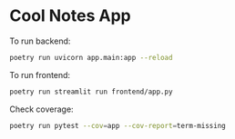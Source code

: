 # Cool Notes App

To run backend:

```bash
poetry run uvicorn app.main:app --reload
```

To run frontend:

```bash
poetry run streamlit run frontend/app.py
```

Check coverage:

```bash
poetry run pytest --cov=app --cov-report=term-missing
```